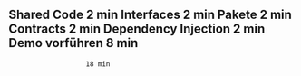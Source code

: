 Shared Code             2 min
Interfaces              2 min
Pakete                  2 min
Contracts               2 min
Dependency Injection    2 min
Demo vorführen          8 min
-----------------------------
                       18 min